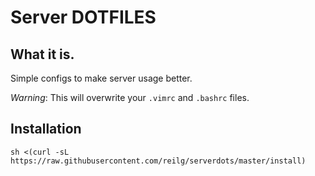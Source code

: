 Server DOTFILES
===

What it is.
---
Simple configs to make server usage better.

*Warning*: This will overwrite your `.vimrc` and `.bashrc` files.

Installation
---
`sh <(curl -sL https://raw.githubusercontent.com/reilg/serverdots/master/install)`

